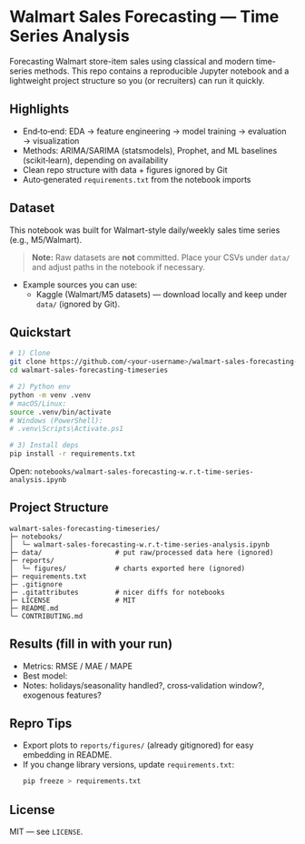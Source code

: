 # Walmart Sales Forecasting — Time Series Analysis

Forecasting Walmart store-item sales using classical and modern time-series methods. This repo contains a reproducible Jupyter notebook and a lightweight project structure so you (or recruiters) can run it quickly.

## Highlights
- End‑to‑end: EDA → feature engineering → model training → evaluation → visualization
- Methods: ARIMA/SARIMA (statsmodels), Prophet, and ML baselines (scikit‑learn), depending on availability
- Clean repo structure with data + figures ignored by Git
- Auto‑generated `requirements.txt` from the notebook imports

## Dataset
This notebook was built for Walmart-style daily/weekly sales time series (e.g., M5/Walmart).  
> **Note:** Raw datasets are **not** committed. Place your CSVs under `data/` and adjust paths in the notebook if necessary.

- Example sources you can use:
  - Kaggle (Walmart/M5 datasets) — download locally and keep under `data/` (ignored by Git).

## Quickstart
```bash
# 1) Clone
git clone https://github.com/<your-username>/walmart-sales-forecasting-timeseries.git
cd walmart-sales-forecasting-timeseries

# 2) Python env
python -m venv .venv
# macOS/Linux:
source .venv/bin/activate
# Windows (PowerShell):
# .venv\Scripts\Activate.ps1

# 3) Install deps
pip install -r requirements.txt

```

Open: `notebooks/walmart-sales-forecasting-w.r.t-time-series-analysis.ipynb`

## Project Structure
```
walmart-sales-forecasting-timeseries/
├─ notebooks/
│  └─ walmart-sales-forecasting-w.r.t-time-series-analysis.ipynb
├─ data/                  # put raw/processed data here (ignored)
├─ reports/
│  └─ figures/            # charts exported here (ignored)
├─ requirements.txt
├─ .gitignore
├─ .gitattributes         # nicer diffs for notebooks
├─ LICENSE                # MIT
├─ README.md
└─ CONTRIBUTING.md
```

## Results (fill in with your run)
- Metrics: RMSE / MAE / MAPE
- Best model:
- Notes: holidays/seasonality handled?, cross‑validation window?, exogenous features?

## Repro Tips
- Export plots to `reports/figures/` (already gitignored) for easy embedding in README.
- If you change library versions, update `requirements.txt`:
  ```bash
  pip freeze > requirements.txt
  ```

## License
MIT — see `LICENSE`.
